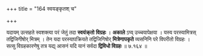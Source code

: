 +++
title = "164 स्वयङ्कृतश् च"

+++

यदायम् उत्सहते स्वशक्त्या परं जेतुं तदा **स्वयंक्र्तो** **विग्रहः** । **अकाले** ऽप्य् उच्चयापेक्षया । यस्य परस्यामित्रस् तद्विजिगीषोर् मित्रम् । तेन यदा परस्यापक्रियते तद्विजिगिषोर् **मित्रेणापकृते** व्यसनिनि परे विपरीतो विग्रहः । सत्सु विग्रहकारणेषु तत्र यद्य् आसनं यदि यानं सर्वदा **द्विविधो विग्रहः** ॥ ७.१६४ ॥